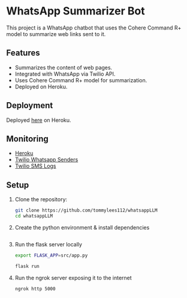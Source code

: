 # WhatsApp Summarizer Bot

This project is a WhatsApp chatbot that uses the Cohere Command R+ model to summarize web links sent to it.

## Features
- Summarizes the content of web pages.
- Integrated with WhatsApp via Twilio API.
- Uses Cohere Command R+ model for summarization.
- Deployed on Heroku.

## Deployment

Deployed [here](https://stormy-fortress-61944-2c1ff9dc107f.herokuapp.com/) on Heroku.

## Monitoring

- [Heroku](https://dashboard.heroku.com/apps/stormy-fortress-61944)
- [Twilio Whatsapp Senders](https://console.twilio.com/us1/develop/sms/senders/whatsapp-senders/XE2357b321ff41b31f05ca6b44fd626c5d)
- [Twilio SMS Logs](https://console.twilio.com/us1/monitor/logs/sms)

## Setup

1. Clone the repository:
   ```bash
   git clone https://github.com/tommylees112/whatsappLLM
   cd whatsappLLM
   ```

2. Create the python environment & install dependencies
   ```
   ```

2. Run the flask server locally
   ```bash
   export FLASK_APP=src/app.py
   
   flask run
   ```

3. Run the ngrok server exposing it to the internet
   ```
   ngrok http 5000
   ```   
   